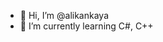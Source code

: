 - 👋 Hi, I’m @alikankaya
- 🌱 I’m currently learning C#, C++

<!---
alikankaya/alikankaya is a ✨ special ✨ repository because its `README.md` (this file) appears on your GitHub profile.
You can click the Preview link to take a look at your changes.
--->
